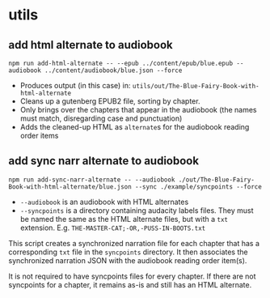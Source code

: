 # utils

## add html alternate to audiobook

`npm run add-html-alternate -- --epub ../content/epub/blue.epub --audiobook ../content/audiobook/blue.json --force`

* Produces output (in this case) in: `utils/out/The-Blue-Fairy-Book-with-html-alternate`
* Cleans up a gutenberg EPUB2 file, sorting by chapter. 
* Only brings over the chapters that appear in the audiobook (the names must match, disregarding case and punctuation)
* Adds the cleaned-up HTML as `alternate`s for the audiobook reading order items

## add sync narr alternate to audiobook

`npm run add-sync-narr-alternate -- --audiobook ./out/The-Blue-Fairy-Book-with-html-alternate/blue.json --sync ./example/syncpoints --force`

* `--audiobook` is an audiobook with HTML alternates
* `--syncpoints` is a directory containing audacity labels files. They must be named the same as the HTML alternate files, but with a `txt` extension. E.g. `THE-MASTER-CAT;-OR,-PUSS-IN-BOOTS.txt`

This script creates a synchronized narration file for each chapter that has a corresponding `txt` file in the `syncpoints` directory. It then associates the synchronized narration JSON with the audiobook reading order item(s).

It is not required to have syncpoints files for every chapter. If there are not syncpoints for a chapter, it remains as-is and still has an HTML alternate.
